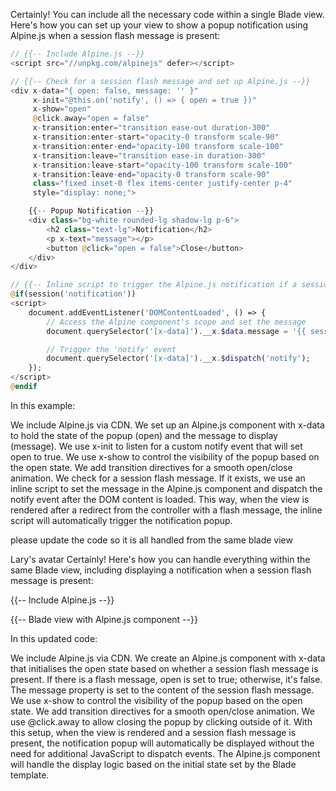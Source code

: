 Certainly! You can include all the necessary code within a single Blade view. Here's how you can set up your view to show a popup notification using Alpine.js when a session flash message is present:
```php +torchlight-php
// {{-- Include Alpine.js --}}
<script src="//unpkg.com/alpinejs" defer></script>

// {{-- Check for a session flash message and set up Alpine.js --}}
<div x-data="{ open: false, message: '' }"
     x-init="@this.on('notify', () => { open = true })"
     x-show="open"
     @click.away="open = false"
     x-transition:enter="transition ease-out duration-300"
     x-transition:enter-start="opacity-0 transform scale-90"
     x-transition:enter-end="opacity-100 transform scale-100"
     x-transition:leave="transition ease-in duration-300"
     x-transition:leave-start="opacity-100 transform scale-100"
     x-transition:leave-end="opacity-0 transform scale-90"
     class="fixed inset-0 flex items-center justify-center p-4"
     style="display: none;">

    {{-- Popup Notification --}}
    <div class="bg-white rounded-lg shadow-lg p-6">
        <h2 class="text-lg">Notification</h2>
        <p x-text="message"></p>
        <button @click="open = false">Close</button>
    </div>
</div>

// {{-- Inline script to trigger the Alpine.js notification if a session message exists --}}
@if(session('notification'))
<script>
    document.addEventListener('DOMContentLoaded', () => {
        // Access the Alpine component's scope and set the message
        document.querySelector('[x-data]').__x.$data.message = '{{ session('notification') }}';

        // Trigger the 'notify' event
        document.querySelector('[x-data]').__x.$dispatch('notify');
    });
</script>
@endif
```

In this example:

We include Alpine.js via CDN.
We set up an Alpine.js component with x-data to hold the state of the popup (open) and the message to display (message).
We use x-init to listen for a custom notify event that will set open to true.
We use x-show to control the visibility of the popup based on the open state.
We add transition directives for a smooth open/close animation.
We check for a session flash message. If it exists, we use an inline script to set the message in the Alpine.js component and dispatch the notify event after the DOM content is loaded.
This way, when the view is rendered after a redirect from the controller with a flash message, the inline script will automatically trigger the notification popup.

please update the code so it is all handled from the same blade view

Lary's avatar
Certainly! Here's how you can handle everything within the same Blade view, including displaying a notification when a session flash message is present:

{{-- Include Alpine.js --}}
<script src="//unpkg.com/alpinejs" defer></script>

{{-- Blade view with Alpine.js component --}}
<div x-data="{ open: @if(session('notification')) true @else false @endif, message: '{{ session('notification') }}' }"
     x-show="open"
     @click.away="open = false"
     x-transition:enter="transition ease-out duration-300"
     x-transition:enter-start="opacity-0 transform scale-90"
     x-transition:enter-end="opacity-100 transform scale-100"
     x-transition:leave="transition ease-in duration-300"
     x-transition:leave-start="opacity-100 transform scale-100"
     x-transition:leave-end="opacity-0 transform scale-90"
     class="fixed inset-0 flex items-center justify-center p-4"
     style="display: none;">

    {{-- Popup Notification --}}
    <div class="bg-white rounded-lg shadow-lg p-6">
        <h2 class="text-lg">Notification</h2>
        <p x-text="message"></p>
        <button @click="open = false">Close</button>
    </div>
</div>
In this updated code:

We include Alpine.js via CDN.
We create an Alpine.js component with x-data that initialises the open state based on whether a session flash message is present. If there is a flash message, open is set to true; otherwise, it's false.
The message property is set to the content of the session flash message.
We use x-show to control the visibility of the popup based on the open state.
We add transition directives for a smooth open/close animation.
We use @click.away to allow closing the popup by clicking outside of it.
With this setup, when the view is rendered and a session flash message is present, the notification popup will automatically be displayed without the need for additional JavaScript to dispatch events. The Alpine.js component will handle the display logic based on the initial state set by the Blade template.
